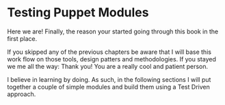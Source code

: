 # Testing Puppet Modules

Here we are! Finally, the reason your started going through this book in the first place.

If you skipped any of the previous chapters be aware that I will base this work flow on those tools, design patters and methodologies. If you stayed we me all the way: Thank you! You are a really cool and patient person.

I believe in learning by doing. As such, in the following sections I will put together a couple of simple modules and build them using a Test Driven approach. 




